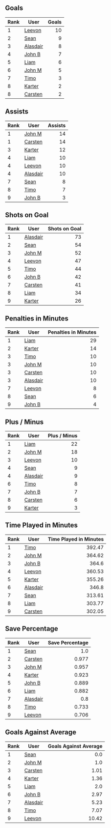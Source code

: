 ## Goals
| Rank | User | Goals |
| :--- | ---- | ---------: |
| 1 | [Leevon](https://github.com/llevasseur/fantasy-hockey-league/blob/main/ROSTERS.md#Leevon) |  10 |
| 2 | [Sean](https://github.com/llevasseur/fantasy-hockey-league/blob/main/ROSTERS.md#Sean) |  9 |
| 3 | [Alasdair](https://github.com/llevasseur/fantasy-hockey-league/blob/main/ROSTERS.md#Alasdair) |  8 |
| 4 | [John B](https://github.com/llevasseur/fantasy-hockey-league/blob/main/ROSTERS.md#John-B) |  7 |
| 5 | [Liam](https://github.com/llevasseur/fantasy-hockey-league/blob/main/ROSTERS.md#Liam) |  6 |
| 6 | [John M](https://github.com/llevasseur/fantasy-hockey-league/blob/main/ROSTERS.md#John-M) |  5 |
| 7 | [Timo](https://github.com/llevasseur/fantasy-hockey-league/blob/main/ROSTERS.md#Timo) |  3 |
| 8 | [Karter](https://github.com/llevasseur/fantasy-hockey-league/blob/main/ROSTERS.md#Karter) |  2 |
| 8 | [Carsten](https://github.com/llevasseur/fantasy-hockey-league/blob/main/ROSTERS.md#Carsten) |  2 |
## Assists
| Rank | User | Assists |
| :--- | ---- | ---------: |
| 1 | [John M](https://github.com/llevasseur/fantasy-hockey-league/blob/main/ROSTERS.md#John-M) |  14 |
| 1 | [Carsten](https://github.com/llevasseur/fantasy-hockey-league/blob/main/ROSTERS.md#Carsten) |  14 |
| 3 | [Karter](https://github.com/llevasseur/fantasy-hockey-league/blob/main/ROSTERS.md#Karter) |  12 |
| 4 | [Liam](https://github.com/llevasseur/fantasy-hockey-league/blob/main/ROSTERS.md#Liam) |  10 |
| 4 | [Leevon](https://github.com/llevasseur/fantasy-hockey-league/blob/main/ROSTERS.md#Leevon) |  10 |
| 4 | [Alasdair](https://github.com/llevasseur/fantasy-hockey-league/blob/main/ROSTERS.md#Alasdair) |  10 |
| 7 | [Sean](https://github.com/llevasseur/fantasy-hockey-league/blob/main/ROSTERS.md#Sean) |  8 |
| 8 | [Timo](https://github.com/llevasseur/fantasy-hockey-league/blob/main/ROSTERS.md#Timo) |  7 |
| 9 | [John B](https://github.com/llevasseur/fantasy-hockey-league/blob/main/ROSTERS.md#John-B) |  3 |
## Shots on Goal
| Rank | User | Shots on Goal |
| :--- | ---- | ---------: |
| 1 | [Alasdair](https://github.com/llevasseur/fantasy-hockey-league/blob/main/ROSTERS.md#Alasdair) |  73 |
| 2 | [Sean](https://github.com/llevasseur/fantasy-hockey-league/blob/main/ROSTERS.md#Sean) |  54 |
| 3 | [John M](https://github.com/llevasseur/fantasy-hockey-league/blob/main/ROSTERS.md#John-M) |  52 |
| 4 | [Leevon](https://github.com/llevasseur/fantasy-hockey-league/blob/main/ROSTERS.md#Leevon) |  47 |
| 5 | [Timo](https://github.com/llevasseur/fantasy-hockey-league/blob/main/ROSTERS.md#Timo) |  44 |
| 6 | [John B](https://github.com/llevasseur/fantasy-hockey-league/blob/main/ROSTERS.md#John-B) |  42 |
| 7 | [Carsten](https://github.com/llevasseur/fantasy-hockey-league/blob/main/ROSTERS.md#Carsten) |  41 |
| 8 | [Liam](https://github.com/llevasseur/fantasy-hockey-league/blob/main/ROSTERS.md#Liam) |  34 |
| 9 | [Karter](https://github.com/llevasseur/fantasy-hockey-league/blob/main/ROSTERS.md#Karter) |  26 |
## Penalties in Minutes
| Rank | User | Penalties in Minutes |
| :--- | ---- | ---------: |
| 1 | [Liam](https://github.com/llevasseur/fantasy-hockey-league/blob/main/ROSTERS.md#Liam) |  29 |
| 2 | [Karter](https://github.com/llevasseur/fantasy-hockey-league/blob/main/ROSTERS.md#Karter) |  14 |
| 3 | [Timo](https://github.com/llevasseur/fantasy-hockey-league/blob/main/ROSTERS.md#Timo) |  10 |
| 3 | [John M](https://github.com/llevasseur/fantasy-hockey-league/blob/main/ROSTERS.md#John-M) |  10 |
| 3 | [Carsten](https://github.com/llevasseur/fantasy-hockey-league/blob/main/ROSTERS.md#Carsten) |  10 |
| 3 | [Alasdair](https://github.com/llevasseur/fantasy-hockey-league/blob/main/ROSTERS.md#Alasdair) |  10 |
| 7 | [Leevon](https://github.com/llevasseur/fantasy-hockey-league/blob/main/ROSTERS.md#Leevon) |  8 |
| 8 | [Sean](https://github.com/llevasseur/fantasy-hockey-league/blob/main/ROSTERS.md#Sean) |  6 |
| 9 | [John B](https://github.com/llevasseur/fantasy-hockey-league/blob/main/ROSTERS.md#John-B) |  4 |
## Plus / Minus
| Rank | User | Plus / Minus |
| :--- | ---- | ---------: |
| 1 | [Liam](https://github.com/llevasseur/fantasy-hockey-league/blob/main/ROSTERS.md#Liam) |  22 |
| 2 | [John M](https://github.com/llevasseur/fantasy-hockey-league/blob/main/ROSTERS.md#John-M) |  18 |
| 3 | [Leevon](https://github.com/llevasseur/fantasy-hockey-league/blob/main/ROSTERS.md#Leevon) |  10 |
| 4 | [Sean](https://github.com/llevasseur/fantasy-hockey-league/blob/main/ROSTERS.md#Sean) |  9 |
| 4 | [Alasdair](https://github.com/llevasseur/fantasy-hockey-league/blob/main/ROSTERS.md#Alasdair) |  9 |
| 6 | [Timo](https://github.com/llevasseur/fantasy-hockey-league/blob/main/ROSTERS.md#Timo) |  8 |
| 7 | [John B](https://github.com/llevasseur/fantasy-hockey-league/blob/main/ROSTERS.md#John-B) |  7 |
| 8 | [Carsten](https://github.com/llevasseur/fantasy-hockey-league/blob/main/ROSTERS.md#Carsten) |  6 |
| 9 | [Karter](https://github.com/llevasseur/fantasy-hockey-league/blob/main/ROSTERS.md#Karter) |  3 |
## Time Played in Minutes
| Rank | User | Time Played in Minutes |
| :--- | ---- | ---------: |
| 1 | [Timo](https://github.com/llevasseur/fantasy-hockey-league/blob/main/ROSTERS.md#Timo) |  392.47 |
| 2 | [John M](https://github.com/llevasseur/fantasy-hockey-league/blob/main/ROSTERS.md#John-M) |  364.62 |
| 3 | [John B](https://github.com/llevasseur/fantasy-hockey-league/blob/main/ROSTERS.md#John-B) |  364.6 |
| 4 | [Leevon](https://github.com/llevasseur/fantasy-hockey-league/blob/main/ROSTERS.md#Leevon) |  360.53 |
| 5 | [Karter](https://github.com/llevasseur/fantasy-hockey-league/blob/main/ROSTERS.md#Karter) |  355.26 |
| 6 | [Alasdair](https://github.com/llevasseur/fantasy-hockey-league/blob/main/ROSTERS.md#Alasdair) |  346.8 |
| 7 | [Sean](https://github.com/llevasseur/fantasy-hockey-league/blob/main/ROSTERS.md#Sean) |  313.61 |
| 8 | [Liam](https://github.com/llevasseur/fantasy-hockey-league/blob/main/ROSTERS.md#Liam) |  303.77 |
| 9 | [Carsten](https://github.com/llevasseur/fantasy-hockey-league/blob/main/ROSTERS.md#Carsten) |  302.05 |
## Save Percentage
| Rank | User | Save Percentage |
| :--- | ---- | ---------: |
| 1 | [Sean](https://github.com/llevasseur/fantasy-hockey-league/blob/main/ROSTERS.md#Sean) |  1.0 |
| 2 | [Carsten](https://github.com/llevasseur/fantasy-hockey-league/blob/main/ROSTERS.md#Carsten) |  0.977 |
| 3 | [John M](https://github.com/llevasseur/fantasy-hockey-league/blob/main/ROSTERS.md#John-M) |  0.957 |
| 4 | [Karter](https://github.com/llevasseur/fantasy-hockey-league/blob/main/ROSTERS.md#Karter) |  0.923 |
| 5 | [John B](https://github.com/llevasseur/fantasy-hockey-league/blob/main/ROSTERS.md#John-B) |  0.889 |
| 6 | [Liam](https://github.com/llevasseur/fantasy-hockey-league/blob/main/ROSTERS.md#Liam) |  0.882 |
| 7 | [Alasdair](https://github.com/llevasseur/fantasy-hockey-league/blob/main/ROSTERS.md#Alasdair) |  0.8 |
| 8 | [Timo](https://github.com/llevasseur/fantasy-hockey-league/blob/main/ROSTERS.md#Timo) |  0.733 |
| 9 | [Leevon](https://github.com/llevasseur/fantasy-hockey-league/blob/main/ROSTERS.md#Leevon) |  0.706 |
## Goals Against Average
| Rank | User | Goals Against Average |
| :--- | ---- | ---------: |
| 1 | [Sean](https://github.com/llevasseur/fantasy-hockey-league/blob/main/ROSTERS.md#Sean) |  0.0 |
| 2 | [John M](https://github.com/llevasseur/fantasy-hockey-league/blob/main/ROSTERS.md#John-M) |  1.0 |
| 3 | [Carsten](https://github.com/llevasseur/fantasy-hockey-league/blob/main/ROSTERS.md#Carsten) |  1.01 |
| 4 | [Karter](https://github.com/llevasseur/fantasy-hockey-league/blob/main/ROSTERS.md#Karter) |  1.36 |
| 5 | [Liam](https://github.com/llevasseur/fantasy-hockey-league/blob/main/ROSTERS.md#Liam) |  2.0 |
| 6 | [John B](https://github.com/llevasseur/fantasy-hockey-league/blob/main/ROSTERS.md#John-B) |  2.97 |
| 7 | [Alasdair](https://github.com/llevasseur/fantasy-hockey-league/blob/main/ROSTERS.md#Alasdair) |  5.23 |
| 8 | [Timo](https://github.com/llevasseur/fantasy-hockey-league/blob/main/ROSTERS.md#Timo) |  7.07 |
| 9 | [Leevon](https://github.com/llevasseur/fantasy-hockey-league/blob/main/ROSTERS.md#Leevon) |  10.42 |

